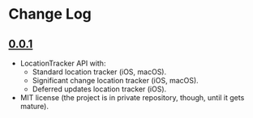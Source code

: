 # Change Log

## [0.0.1](https://github.com/courteouselk/RxLocationServices/releases/tag/0.0.1)

- LocationTracker API with:
  - Standard location tracker (iOS, macOS).
  - Significant change location tracker (iOS, macOS).
  - Deferred updates location tracker (iOS).
- MIT license (the project is in private repository, though, until it gets mature).
